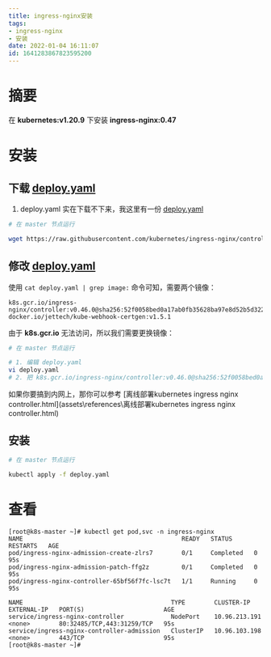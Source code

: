 ```yaml
---
title: ingress-nginx安装
tags: 
- ingress-nginx
- 安装
date: 2022-01-04 16:11:07
id: 1641283867823595200
---
```

# 摘要

在 **kubernetes:v1.20.9** 下安装 **ingress-nginx:0.47** 

# 安装

## 下载  [deploy.yaml](assets\data\deploy.yaml) 

1. deploy.yaml 实在下载不下来，我这里有一份 [deploy.yaml](assets\data\deploy.yaml) 

```sh
# 在 master 节点运行

wget https://raw.githubusercontent.com/kubernetes/ingress-nginx/controller-v0.47.0/deploy/static/provider/baremetal/deploy.yaml

```

## 修改 [deploy.yaml](assets\data\deploy.yaml) 

使用 `cat deploy.yaml | grep image:` 命令可知，需要两个镜像：

```
k8s.gcr.io/ingress-nginx/controller:v0.46.0@sha256:52f0058bed0a17ab0fb35628ba97e8d52b5d32299fbc03cc0f6c7b9ff036b61a
docker.io/jettech/kube-webhook-certgen:v1.5.1
```

由于 **k8s.gcr.io** 无法访问，所以我们需要更换镜像：

```sh
# 在 master 节点运行

# 1. 编辑 deploy.yaml
vi deploy.yaml
# 2. 把 k8s.gcr.io/ingress-nginx/controller:v0.46.0@sha256:52f0058bed0a17ab0fb35628ba97e8d52b5d32299fbc03cc0f6c7b9ff036b61a 修改为 registry.cn-hangzhou.aliyuncs.com/lfy_k8s_images/ingress-nginx-controller:v0.46.0
```

如果你要搞到内网上，那你可以参考  [离线部署kubernetes ingress nginx controller.html](assets\references\离线部署kubernetes ingress nginx controller.html) 

## 安装

```sh
# 在 master 节点运行

kubectl apply -f deploy.yaml

```

# 查看

```
[root@k8s-master ~]# kubectl get pod,svc -n ingress-nginx
NAME                                            READY   STATUS      RESTARTS   AGE
pod/ingress-nginx-admission-create-zlrs7        0/1     Completed   0          95s
pod/ingress-nginx-admission-patch-ffg2z         0/1     Completed   0          95s
pod/ingress-nginx-controller-65bf56f7fc-lsc7t   1/1     Running     0          95s

NAME                                         TYPE        CLUSTER-IP      EXTERNAL-IP   PORT(S)                      AGE
service/ingress-nginx-controller             NodePort    10.96.213.191   <none>        80:32485/TCP,443:31259/TCP   95s
service/ingress-nginx-controller-admission   ClusterIP   10.96.103.198   <none>        443/TCP                      95s
[root@k8s-master ~]# 

```












